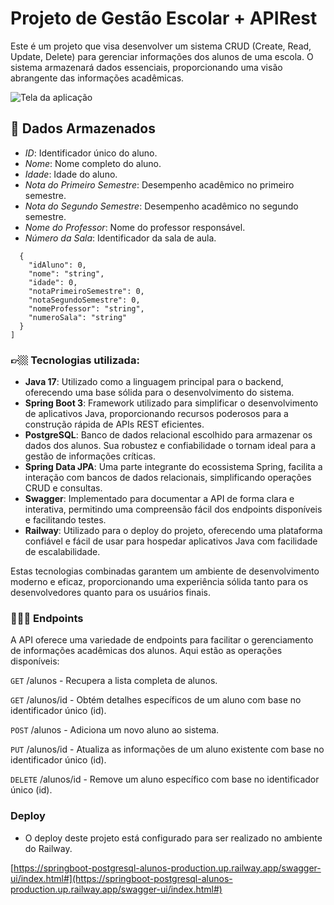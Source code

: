 # Projeto de Gestão Escolar + APIRest

Este é um projeto que visa desenvolver um sistema CRUD (Create, Read, Update, Delete) para gerenciar informações dos alunos de uma escola. O sistema armazenará dados essenciais, proporcionando uma visão abrangente das informações acadêmicas.


![Tela da aplicação](https://github.com/barbaradamasdev/springboot-postgresql-alunos/blob/master/image.png?raw=true)

## 🚀 Dados Armazenados
- *ID*: Identificador único do aluno.
- *Nome*: Nome completo do aluno.
- *Idade*: Idade do aluno.
- *Nota do Primeiro Semestre*: Desempenho acadêmico no primeiro semestre.
- *Nota do Segundo Semestre*: Desempenho acadêmico no segundo semestre.
- *Nome do Professor*: Nome do professor responsável.
- *Número da Sala*: Identificador da sala de aula.

```[
  {
    "idAluno": 0,
    "nome": "string",
    "idade": 0,
    "notaPrimeiroSemestre": 0,
    "notaSegundoSemestre": 0,
    "nomeProfessor": "string",
    "numeroSala": "string"
  }
]
```

### 👉🏼 Tecnologias utilizada:

- **Java 17**: Utilizado como a linguagem principal para o backend, oferecendo uma base sólida para o desenvolvimento do sistema.
- **Spring Boot 3**: Framework utilizado para simplificar o desenvolvimento de aplicativos Java, proporcionando recursos poderosos para a construção rápida de APIs REST eficientes.
- **PostgreSQL**: Banco de dados relacional escolhido para armazenar os dados dos alunos. Sua robustez e confiabilidade o tornam ideal para a gestão de informações críticas.
- **Spring Data JPA**: Uma parte integrante do ecossistema Spring, facilita a interação com bancos de dados relacionais, simplificando operações CRUD e consultas.
- **Swagger**: Implementado para documentar a API de forma clara e interativa, permitindo uma compreensão fácil dos endpoints disponíveis e facilitando testes.
- **Railway**: Utilizado para o deploy do projeto, oferecendo uma plataforma confiável e fácil de usar para hospedar aplicativos Java com facilidade de escalabilidade.

Estas tecnologias combinadas garantem um ambiente de desenvolvimento moderno e eficaz, proporcionando uma experiência sólida tanto para os desenvolvedores quanto para os usuários finais.

### 👩🏻‍💻 Endpoints
A API oferece uma variedade de endpoints para facilitar o gerenciamento de informações acadêmicas dos alunos. Aqui estão as operações disponíveis:

`GET` /alunos - Recupera a lista completa de alunos.

`GET` /alunos/id - Obtém detalhes específicos de um aluno com base no identificador único (id).

`POST` /alunos - Adiciona um novo aluno ao sistema.

`PUT` /alunos/id - Atualiza as informações de um aluno existente com base no identificador único (id).

`DELETE` /alunos/id - Remove um aluno específico com base no identificador único (id).

### Deploy
- O deploy deste projeto está configurado para ser realizado no ambiente do Railway.

[https://springboot-postgresql-alunos-production.up.railway.app/swagger-ui/index.html#](https://springboot-postgresql-alunos-production.up.railway.app/swagger-ui/index.html#)

